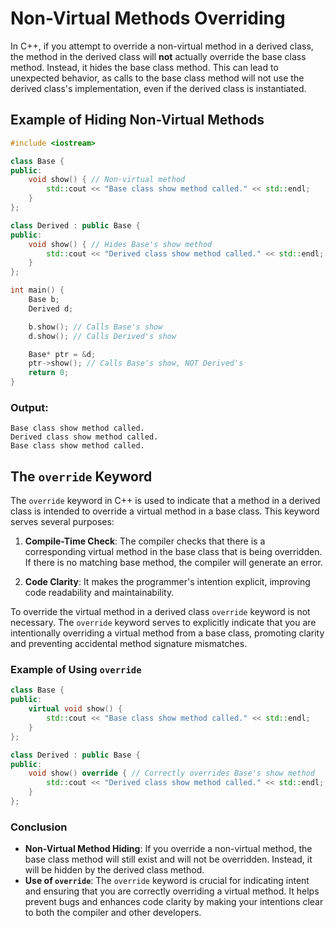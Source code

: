 
# Non-Virtual Methods Overriding 

In C++, if you attempt to override a non-virtual method in a derived class, the method in the derived class will **not** actually override the base class method. Instead, it hides the base class method. This can lead to unexpected behavior, as calls to the base class method will not use the derived class's implementation, even if the derived class is instantiated.

## Example of Hiding Non-Virtual Methods

```cpp
#include <iostream>

class Base {
public:
    void show() { // Non-virtual method
        std::cout << "Base class show method called." << std::endl;
    }
};

class Derived : public Base {
public:
    void show() { // Hides Base's show method
        std::cout << "Derived class show method called." << std::endl;
    }
};

int main() {
    Base b;
    Derived d;

    b.show(); // Calls Base's show
    d.show(); // Calls Derived's show

    Base* ptr = &d;
    ptr->show(); // Calls Base's show, NOT Derived's
    return 0;
}
```

### Output:
```
Base class show method called.
Derived class show method called.
Base class show method called.
```

## The `override` Keyword

The `override` keyword in C++ is used to indicate that a method in a derived class is intended to override a virtual method in a base class. This keyword serves several purposes:

1. **Compile-Time Check**: The compiler checks that there is a corresponding virtual method in the base class that is being overridden. If there is no matching base method, the compiler will generate an error.

3. **Code Clarity**: It makes the programmer's intention explicit, improving code readability and maintainability.

To override the virtual method in a derived class `override` keyword is not necessary.
The `override` keyword serves to explicitly indicate that you are intentionally overriding a virtual method from a base class, promoting clarity and preventing accidental method signature mismatches.

### Example of Using `override`

```cpp
class Base {
public:
    virtual void show() {
        std::cout << "Base class show method called." << std::endl;
    }
};

class Derived : public Base {
public:
    void show() override { // Correctly overrides Base's show method
        std::cout << "Derived class show method called." << std::endl;
    }
};
```

### Conclusion

- **Non-Virtual Method Hiding**: If you override a non-virtual method, the base class method will still exist and will not be overridden. Instead, it will be hidden by the derived class method.
- **Use of `override`**: The `override` keyword is crucial for indicating intent and ensuring that you are correctly overriding a virtual method. It helps prevent bugs and enhances code clarity by making your intentions clear to both the compiler and other developers.